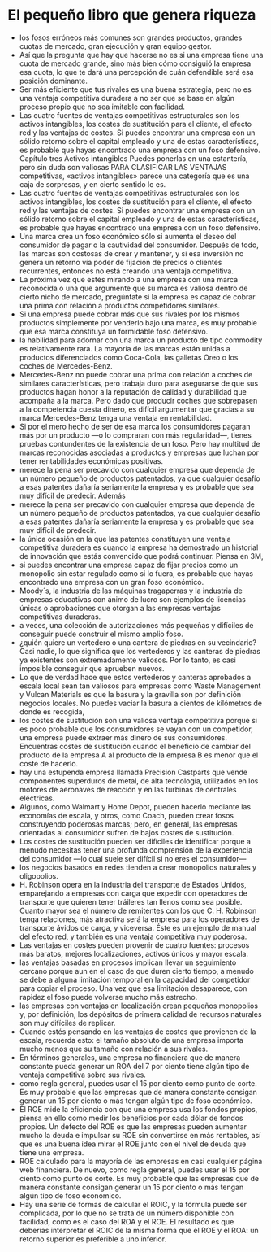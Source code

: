# El pequeño libro que genera riqueza
- los fosos erróneos más comunes son grandes productos, grandes cuotas de mercado, gran ejecución y gran equipo gestor.
- Así que la pregunta que hay que hacerse no es si una empresa tiene una cuota de mercado grande, sino más bien cómo consiguió la empresa esa cuota, lo que te dará una percepción de cuán defendible será esa posición dominante.
- Ser más eficiente que tus rivales es una buena estrategia, pero no es una ventaja competitiva duradera a no ser que se base en algún proceso propio que no sea imitable con facilidad.
- Las cuatro fuentes de ventajas competitivas estructurales son los activos intangibles, los costes de sustitución para el cliente, el efecto red y las ventajas de costes. Si puedes encontrar una empresa con un sólido retorno sobre el capital empleado y una de estas características, es probable que hayas encontrado una empresa con un foso defensivo. Capítulo tres Activos intangibles Puedes ponerlas en una estantería, pero sin duda son valiosas PARA CLASIFICAR LAS VENTAJAS competitivas, «activos intangibles» parece una categoría que es una caja de sorpresas, y en cierto sentido lo es.
- Las cuatro fuentes de ventajas competitivas estructurales son los activos intangibles, los costes de sustitución para el cliente, el efecto red y las ventajas de costes. Si puedes encontrar una empresa con un sólido retorno sobre el capital empleado y una de estas características, es probable que hayas encontrado una empresa con un foso defensivo.
- Una marca crea un foso económico sólo si aumenta el deseo del consumidor de pagar o la cautividad del consumidor. Después de todo, las marcas son costosas de crear y mantener, y si esa inversión no genera un retorno vía poder de fijación de precios o clientes recurrentes, entonces no está creando una ventaja competitiva.
- La próxima vez que estés mirando a una empresa con una marca reconocida o una que argumente que su marca es valiosa dentro de cierto nicho de mercado, pregúntate si la empresa es capaz de cobrar una prima con relación a productos competidores similares.
- Si una empresa puede cobrar más que sus rivales por los mismos productos simplemente por venderlo bajo una marca, es muy probable que esa marca constituya un formidable foso defensivo.
- la habilidad para adornar con una marca un producto de tipo commodity es relativamente rara. La mayoría de las marcas están unidas a productos diferenciados como Coca-Cola, las galletas Oreo o los coches de Mercedes-Benz.
- Mercedes-Benz no puede cobrar una prima con relación a coches de similares características, pero trabaja duro para asegurarse de que sus productos hagan honor a la reputación de calidad y durabilidad que acompaña a la marca. Pero dado que producir coches que sobrepasen a la competencia cuesta dinero, es difícil argumentar que gracias a su marca Mercedes-Benz tenga una ventaja en rentabilidad.
- Si por el mero hecho de ser de esa marca los consumidores pagaran más por un producto —o lo compraran con más regularidad—, tienes pruebas contundentes de la existencia de un foso. Pero hay multitud de marcas reconocidas asociadas a productos y empresas que luchan por tener rentabilidades económicas positivas.
- merece la pena ser precavido con cualquier empresa que dependa de un número pequeño de productos patentados, ya que cualquier desafío a esas patentes dañaría seriamente la empresa y es probable que sea muy difícil de predecir. Además
- merece la pena ser precavido con cualquier empresa que dependa de un número pequeño de productos patentados, ya que cualquier desafío a esas patentes dañaría seriamente la empresa y es probable que sea muy difícil de predecir.
- la única ocasión en la que las patentes constituyen una ventaja competitiva duradera es cuando la empresa ha demostrado un historial de innovación que estás convencido que podrá continuar. Piensa en 3M,
- si puedes encontrar una empresa capaz de fijar precios como un monopolio sin estar regulado como si lo fuera, es probable que hayas encontrado una empresa con un gran foso económico.
- Moody´s, la industria de las máquinas tragaperras y la industria de empresas educativas con ánimo de lucro son ejemplos de licencias únicas o aprobaciones que otorgan a las empresas ventajas competitivas duraderas.
- a veces, una colección de autorizaciones más pequeñas y difíciles de conseguir puede construir el mismo amplio foso.
- ¿quién quiere un vertedero o una cantera de piedras en su vecindario? Casi nadie, lo que significa que los vertederos y las canteras de piedras ya existentes son extremadamente valiosos. Por lo tanto, es casi imposible conseguir que aprueben nuevos.
- Lo que de verdad hace que estos vertederos y canteras aprobados a escala local sean tan valiosos para empresas como Waste Management y Vulcan Materials es que la basura y la gravilla son por definición negocios locales. No puedes vaciar la basura a cientos de kilómetros de donde es recogida,
- los costes de sustitución son una valiosa ventaja competitiva porque si es poco probable que los consumidores se vayan con un competidor, una empresa puede extraer más dinero de sus consumidores. Encuentras costes de sustitución cuando el beneficio de cambiar del producto de la empresa A al producto de la empresa B es menor que el coste de hacerlo.
- hay una estupenda empresa llamada Precision Castparts que vende componentes superduros de metal, de alta tecnología, utilizados en los motores de aeronaves de reacción y en las turbinas de centrales eléctricas.
- Algunos, como Walmart y Home Depot, pueden hacerlo mediante las economías de escala, y otros, como Coach, pueden crear fosos construyendo poderosas marcas; pero, en general, las empresas orientadas al consumidor sufren de bajos costes de sustitución.
- Los costes de sustitución pueden ser difíciles de identificar porque a menudo necesitas tener una profunda comprensión de la experiencia del consumidor —lo cual suele ser difícil si no eres el consumidor—
- los negocios basados en redes tienden a crear monopolios naturales y oligopolios.
- H. Robinson opera en la industria del transporte de Estados Unidos, emparejando a empresas con carga que expedir con operadores de transporte que quieren tener tráileres tan llenos como sea posible. Cuanto mayor sea el número de remitentes con los que C. H. Robinson tenga relaciones, más atractiva será la empresa para los operadores de transporte ávidos de carga, y viceversa. Éste es un ejemplo de manual del efecto red, y también es una ventaja competitiva muy poderosa.
- Las ventajas en costes pueden provenir de cuatro fuentes: procesos más baratos, mejores localizaciones, activos únicos y mayor escala.
- las ventajas basadas en procesos implican llevar un seguimiento cercano porque aun en el caso de que duren cierto tiempo, a menudo se debe a alguna limitación temporal en la capacidad del competidor para copiar el proceso. Una vez que esa limitación desaparece, con rapidez el foso puede volverse mucho más estrecho.
- las empresas con ventajas en localización crean pequeños monopolios y, por definición, los depósitos de primera calidad de recursos naturales son muy difíciles de replicar.
- Cuando estés pensando en las ventajas de costes que provienen de la escala, recuerda esto: el tamaño absoluto de una empresa importa mucho menos que su tamaño con relación a sus rivales.
- En términos generales, una empresa no financiera que de manera constante pueda generar un ROA del 7 por ciento tiene algún tipo de ventaja competitiva sobre sus rivales.
- como regla general, puedes usar el 15 por ciento como punto de corte. Es muy probable que las empresas que de manera constante consigan generar un 15 por ciento o más tengan algún tipo de foso económico.
- El ROE mide la eficiencia con que una empresa usa los fondos propios, piensa en ello como medir los beneficios por cada dólar de fondos propios. Un defecto del ROE es que las empresas pueden aumentar mucho la deuda e impulsar su ROE sin convertirse en más rentables, así que es una buena idea mirar el ROE junto con el nivel de deuda que tiene una empresa.
- ROE calculado para la mayoría de las empresas en casi cualquier página web financiera. De nuevo, como regla general, puedes usar el 15 por ciento como punto de corte. Es muy probable que las empresas que de manera constante consigan generar un 15 por ciento o más tengan algún tipo de foso económico.
- Hay una serie de formas de calcular el ROIC, y la fórmula puede ser complicada, por lo que no se trata de un número disponible con facilidad, como es el caso del ROA y el ROE. El resultado es que deberías interpretar el ROIC de la misma forma que el ROE y el ROA: un retorno superior es preferible a uno inferior.
